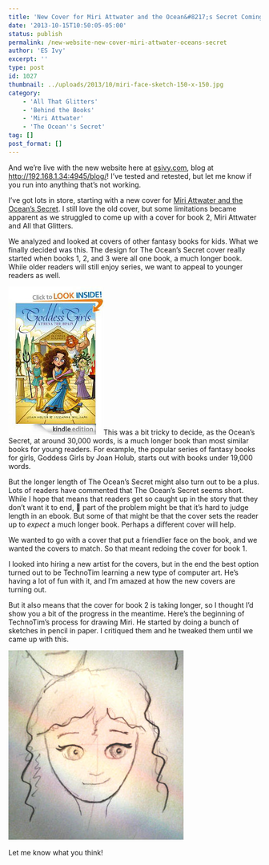 ```yaml
---
title: 'New Cover for Miri Attwater and the Ocean&#8217;s Secret Coming Soon'
date: '2013-10-15T10:50:05-05:00'
status: publish
permalink: /new-website-new-cover-miri-attwater-oceans-secret
author: 'ES Ivy'
excerpt: ''
type: post
id: 1027
thumbnail: ../uploads/2013/10/miri-face-sketch-150-x-150.jpg
category:
    - 'All That Glitters'
    - 'Behind the Books'
    - 'Miri Attwater'
    - 'The Ocean''s Secret'
tag: []
post_format: []
---
```

And we’re live with the new website here at [esivy.com](http://192.168.1.34:4945), blog at <http://192.168.1.34:4945/blog/>! I’ve tested and retested, but let me know if you run into anything that’s not working.

I’ve got lots in store, starting with a new cover for [Miri Attwater and the Ocean’s Secret](http://www.amazon.com/Attwater-Mermaid-Princess-Adventures-ebook/dp/B0087451I2/). I still love the old cover, but some limitations became apparent as we struggled to come up with a cover for book 2, Miri Attwater and All that Glitters.

We analyzed and looked at covers of other fantasy books for kids. What we finally decided was this. The design for The Ocean’s Secret cover really started when books 1, 2, and 3 were all one book, a much longer book. While older readers will still enjoy series, we want to appeal to younger readers as well.

![Athena the Brain](../uploads/2013/10/Athena-the-Brain-190-x-296.jpg)This was a bit tricky to decide, as the Ocean’s Secret, at around 30,000 words, is a much longer book than most similar books for young readers. For example, the popular series of fantasy books for girls, Goddess Girls by Joan Holub, starts out with books under 19,000 words.

But the longer length of The Ocean’s Secret might also turn out to be a plus. Lots of readers have commented that The Ocean’s Secret seems short. While I hope that means that readers get so caught up in the story that they don’t want it to end, 🙂 part of the problem might be that it’s hard to judge length in an ebook. But some of that might be that the cover sets the reader up to *expect* a much longer book. Perhaps a different cover will help.

We wanted to go with a cover that put a friendlier face on the book, and we wanted the covers to match. So that meant redoing the cover for book 1.

I looked into hiring a new artist for the covers, but in the end the best option turned out to be TechnoTim learning a new type of computer art. He’s having a lot of fun with it, and I’m amazed at how the new covers are turning out.

But it also means that the cover for book 2 is taking longer, so I thought I’d show you a bit of the progress in the meantime. Here’s the beginning of TechnoTim’s process for drawing Miri. He started by doing a bunch of sketches in pencil in paper. I critiqued them and he tweaked them until we came up with this.

![Miri sketch](../uploads/2013/10/miri-face-sketch-350-x-378.jpg)

Let me know what you think!